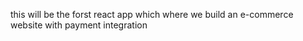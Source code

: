 this will be the forst react app which where we build an e-commerce website with payment integration
